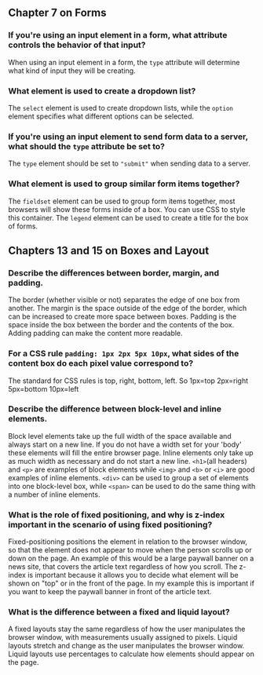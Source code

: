 ## Chapter 7 on Forms

### If you're using an input element in a form, what attribute controls the behavior of that input?
When using an input element in a form, the `type` attribute will determine what kind of input they will be creating.

### What element is used to create a dropdown list?
The `select` element is used to create dropdown lists, while the `option` element specifies what different options can be selected.

### If you're using an input element to send form data to a server, what should the `type` attribute be set to?
The `type` element should be set to `"submit"` when sending data to a server.

### What element is used to group similar form items together?
The `fieldset` element can be used to group form items together, most browsers will show these forms inside of a box. You can use CSS to style this container. The `legend` element can be used to create a title for the box of forms.

## Chapters 13 and 15 on Boxes and Layout

### Describe the differences between border, margin, and padding.
The border (whether visible or not) separates the edge of one box from another. The margin is the space outside of the edge of the border, which can be increased to create more space between boxes. Padding is the space inside the box between the border and the contents of the box. Adding padding can make the content more readable.

### For a CSS rule `padding: 1px 2px 5px 10px`, what sides of the content box do each pixel value correspond to?
The standard for CSS rules is top, right, bottom, left. So 1px=top 2px=right 5px=bottom 10px=left

### Describe the difference between block-level and inline elements.
Block level elements take up the full width of the space available and always start on a new line. If you do not have a width set for your 'body' these elements will fill the entire browser page. Inline elements only take up as much width as necessary and do not start a new line. `<h1>`(all headers) and `<p>` are examples of block elements while `<img>` and `<b>` or `<i>` are good examples of inline elements. `<div>` can be used to group a set of elements into one block-level box, while `<span>` can be used to do the same thing with a number of inline elements.

### What is the role of fixed positioning, and why is z-index important in the scenario of using fixed positioning?
Fixed-positioning positions the element in relation to the browser window, so that the element does not appear to move when the person scrolls up or down on the page. An example of this would be a large paywall banner on a news site, that covers the article text regardless of how you scroll. The z-index is important because it allows you to decide what element will be shown on "top" or in the front of the page. In my example this is important if you want to keep the paywall banner in front of the article text.

### What is the difference between a fixed and liquid layout?
A fixed layouts stay the same regardless of how the user manipulates the browser window, with measurements usually assigned to pixels. Liquid layouts stretch and change as the user manipulates the browser window. Liquid layouts use percentages to calculate how elements should appear on the page.
